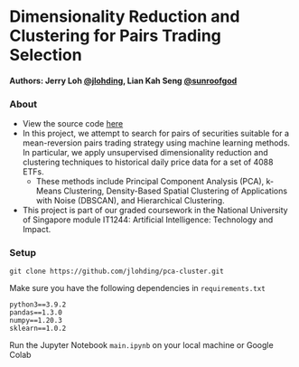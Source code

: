 # Dimensionality Reduction and Clustering for Pairs Trading Selection

#### Authors: Jerry Loh [@jlohding](https://github.com/jlohding), Lian Kah Seng [@sunroofgod](https://github.com/sunroofgod)

### About
- View the source code [here](main.ipynb)
- In this project, we attempt to search for pairs of securities suitable for a mean-reversion pairs trading strategy using machine learning methods. In particular, we apply unsupervised dimensionality reduction and clustering techniques to historical daily price data for a set of 4088 ETFs. 
  - These methods include Principal Component Analysis (PCA), k-Means Clustering, Density-Based Spatial Clustering of Applications with Noise (DBSCAN), and Hierarchical Clustering. 
- This project is part of our graded coursework in the National University of Singapore module IT1244: Artificial Intelligence: Technology and Impact.


### Setup
```git clone https://github.com/jlohding/pca-cluster.git```

Make sure you have the following dependencies in ```requirements.txt```
```
python3==3.9.2
pandas==1.3.0
numpy==1.20.3
sklearn==1.0.2
```

Run the Jupyter Notebook ```main.ipynb``` on your local machine or Google Colab 